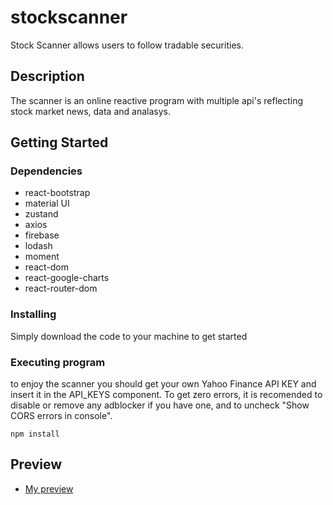 # stockscanner

Stock Scanner allows users to follow tradable securities.

## Description

The scanner is an online reactive program with multiple api's reflecting stock market news, data and analasys.  

## Getting Started

### Dependencies

* react-bootstrap
* material UI
* zustand
* axios
* firebase 
* lodash 
* moment
* react-dom 
* react-google-charts 
* react-router-dom 
  

### Installing

Simply download the code to your machine to get started

### Executing program

to enjoy the scanner you should get your own Yahoo Finance API KEY and insert it in the API_KEYS component.
To get zero errors, it is recomended to disable or remove any adblocker if you have one,
and to uncheck "Show CORS errors in console".
```
npm install
```



## Preview

* [My preview](https://www.youtube.com/watch?v=xxeiIs6_5MI)
